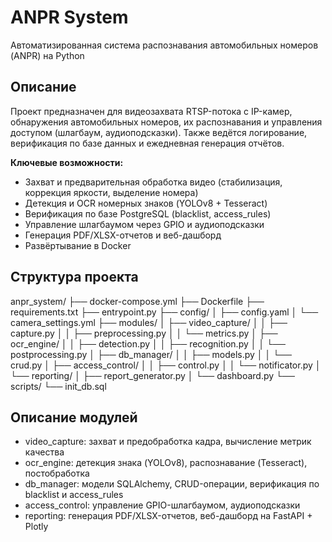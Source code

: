 # ANPR System
Автоматизированная система распознавания автомобильных номеров (ANPR) на Python

## Описание
Проект предназначен для видеозахвата RTSP-потока с IP-камер, обнаружения автомобильных номеров, их распознавания и управления доступом (шлагбаум, аудиоподсказки). Также ведётся логирование, верификация по базе данных и ежедневная генерация отчётов.

**Ключевые возможности:**
- Захват и предварительная обработка видео (стабилизация, коррекция яркости, выделение номера)
- Детекция и OCR номерных знаков (YOLOv8 + Tesseract)
- Верификация по базе PostgreSQL (blacklist, access_rules)
- Управление шлагбаумом через GPIO и аудиоподсказки
- Генерация PDF/XLSX-отчетов и веб-дашборд
- Развёртывание в Docker

## Структура проекта
anpr_system/
├── docker-compose.yml
├── Dockerfile
├── requirements.txt
├── entrypoint.py
├── config/
│   ├── config.yaml
│   └── camera_settings.yml
├── modules/
│   ├── video_capture/
│   │   ├── capture.py
│   │   ├── preprocessing.py
│   │   └── metrics.py
│   ├── ocr_engine/
│   │   ├── detection.py
│   │   ├── recognition.py
│   │   └── postprocessing.py
│   ├── db_manager/
│   │   ├── models.py
│   │   └── crud.py
│   ├── access_control/
│   │   ├── control.py
│   │   └── notificator.py
│   └── reporting/
│       ├── report_generator.py
│       └── dashboard.py
└── scripts/
    └── init_db.sql

## Описание модулей
- video_capture: захват и предобработка кадра, вычисление метрик качества
- ocr_engine: детекция знака (YOLOv8), распознавание (Tesseract), постобработка
- db_manager: модели SQLAlchemy, CRUD-операции, верификация по blacklist и access_rules
- access_control: управление GPIO-шлагбаумом, аудиоподсказки
- reporting: генерация PDF/XLSX-отчетов, веб-дашборд на FastAPI + Plotly

